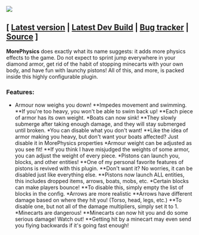 ![](http://update.wolvencraft.com/MorePhysics/logo.png)

## [ [Latest version](http://dev.bukkit.org/server-mods/morephysics/files/) | [Latest Dev Build](http://build.wolvencraft.com:8080/job/MorePhysics/lastSuccessfulBuild/) | [Bug tracker](https://github.com/bitWolfy/MorePhysics/issues) | [Source](https://github.com/bitWolfy/MorePhysics/) ] ##

**MorePhysics** does exactly what its name suggests: it adds more physics effects to the game. Do not expect to sprint jump everywhere in your diamond armor, get rid of the habit of stopping minecarts with your own body, and have fun with launchy pistons! All of this, and more, is packed inside this highly configurable plugin.

### Features: ###
* Armour now weighs you down!
**Impedes movement and swimming.
**If you're too heavy, you won't be able to swim back up!
**Each piece of armor has its own weight.
*Boats can now sink!
**They slowly submerge after taking enough damage, and they will stay submerged until broken.
*You can disable what you don't want!
**Like the idea of armor making you heavy, but don't want your boats affected? Just disable it in MorePhysics properties
*Armour weight can be adjusted as you see fit!
**If you think I have misjudged the weights of some armor, you can adjust the weight of every piece.
*Pistons can launch you, blocks, and other entities!
**One of my personal favorite features of pistons is revived with this plugin.
**Don't want it? No worries, it can be disabled just like everything else.
**Pistons now launch ALL entities, this includes dropped items, arrows, boats, mobs, etc.
*Certain blocks can make players bounce!
**To disable this, simply empty the list of blocks in the config.
*Arrows are more realistic
**Arrows have different damage based on where they hit you! (Torso, head, legs, etc.)
**To disable one, but not all of the damage multipliers, simply set it to 1.
*Minecarts are dangerous!
**Minecarts can now hit you and do some serious damage! Watch out!
**Getting hit by a minecart may even send you flying backwards if it's going fast enough!